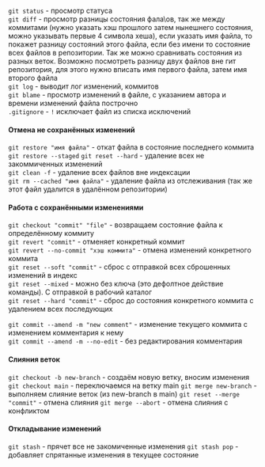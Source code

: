`git status` - просмотр статуса <br>
`git diff` - просмотр разницы состояния фала\ов, так же между коммитами (нужно указать хэш прошлого затем нынешнего состояния, можно указывать первые 4 символа хеша), если указать имя файла, то покажет разницу состояний этого файла, если без имени то состояние всех файлов в репозитории. Так же можно сравнивать состояния из разных веток. Возможно посмотреть разницу двух файлов вне гит репозитория, для этого нужно вписать имя первого файла, затем имя второго файла <br>
`git log` - выводит лог изменений, коммитов <br>
`git blame` - просмотр изменений в файле, с указанием автора и времени изменений файла построчно <br>
`.gitignore` - `!` исключает файл из списка исключений <br>

#### Отмена не сохранённых изменений

`git restore "имя файла"` - откат файла в состояние последнего коммита <br>
`git restore --staged`
`git reset --hard` - удаление всех не закоммиченных изменений <br>
`git clean -f` - удаление всех файлов вне индексации <br>
`git rm --cached "имя файла"` - удаление файла из отслеживания (так же этот файл удалится в удалённом репозитории) <br>

#### Работа с сохранёнными изменениями

`git checkout "commit" "file"` - возвращаем состояние файла к определённому коммиту <br>
`git revert "commit"` - отменяет конкретный коммит <br>
`git revert --no-commit "хэш коммита"` - отмена изменений конкретного коммита <br>
`git reset --soft "commit"` - сброс с отправкой всех сброшенных изменений в индекс <br>
`git reset --mixed` - можно без ключа (это дефолтное действие команды). С отправкой в рабочий каталог <br>
`git reset --hard "commit"` - сброс до состояния конкретного коммита с удалением всех последующих <br>

`git commit --amend -m "new comment"` - изменение текущего коммита с изменением комментария к нему <br>
`git commit --amend -m --no-edit` - без редактирования комментария <br>

#### Слияния веток

`git checkout -b new-branch` - создаём новую ветку, вносим изменения
`git checkout main` - переключаемся на ветку main
`git merge new-branch` - выполняем слияние веток (из new-branch в main)
`git reset --merge "commit"` - отмена слияния
`git merge --abort` - отмена слияния с конфликтом

#### Откладывание изменений

`git stash` - прячет все не закомиченные изменения
`git stash pop` - добавляет спрятанные изменения в текущее состояние
